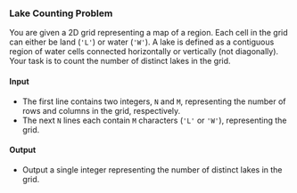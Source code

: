 
### Lake Counting Problem

You are given a 2D grid representing a map of a region. Each cell in the grid can either be land (`'L'`) or water (`'W'`). A lake is defined as a contiguous region of water cells connected horizontally or vertically (not diagonally). Your task is to count the number of distinct lakes in the grid.

#### Input

* The first line contains two integers, `N` and `M`, representing the number of rows and columns in the grid, respectively.
* The next `N` lines each contain `M` characters (`'L'` or `'W'`), representing the grid.

#### Output

* Output a single integer representing the number of distinct lakes in the grid.
